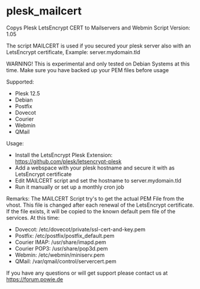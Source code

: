 # plesk_mailcert
Copys Plesk LetsEncrypt CERT to Mailservers and Webmin
Script Version: 1.05

The script MAILCERT is used if you secured your plesk server also with an LetsEncrypt certificate, Example: server.mydomain.tld

WARNING! This is experimental and only tested on Debian Systems at this time. Make sure you have backed up your PEM files before usage

Supported:

- Plesk 12.5
- Debian
- Postfix
- Dovecot
- Courier
- Webmin
- QMail

Usage:
- Install the LetsEncrypt Plesk Extension: https://github.com/plesk/letsencrypt-plesk
- Add a webspace with your plesk hostname and secure it with as LetsEncrypt certificate
- Edit MAILCERT script and set the hostname to server.mydomain.tld
- Run it manually or set up a monthly cron job

Remarks:
The MAILCERT Script try's to get the actual PEM File from the vhost. This file is changed after each renewal of the LetsEncrypt certificate. If the file exists, it will be copied to the known default pem file of the services.
At this time:
- Dovecot: /etc/dovecot/private/ssl-cert-and-key.pem
- Postfix: /etc/postfix/postfix_default.pem 
- Courier IMAP: /usr/share/imapd.pem
- Courier POP3: /usr/share/pop3d.pem
- Webmin: /etc/webmin/miniserv.pem
- QMail: /var/qmail/control/servercert.pem

If you have any questions or will get support please contact us at https://forum.powie.de